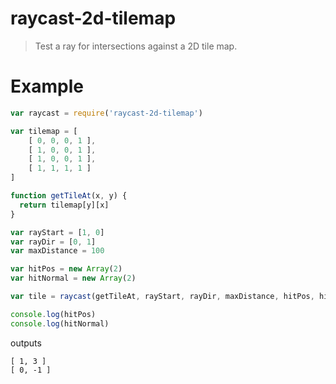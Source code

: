 # raycast-2d-tilemap

> Test a ray for intersections against a 2D tile map.


# Example

```js
var raycast = require('raycast-2d-tilemap')

var tilemap = [
    [ 0, 0, 0, 1 ],
    [ 1, 0, 0, 1 ],
    [ 1, 0, 0, 1 ],
    [ 1, 1, 1, 1 ]
]

function getTileAt(x, y) {
  return tilemap[y][x]
}

var rayStart = [1, 0]
var rayDir = [0, 1]
var maxDistance = 100

var hitPos = new Array(2)
var hitNormal = new Array(2)

var tile = raycast(getTileAt, rayStart, rayDir, maxDistance, hitPos, hitNormal)

console.log(hitPos)
console.log(hitNormal)
```

outputs

```
[ 1, 3 ]
[ 0, -1 ]
```

